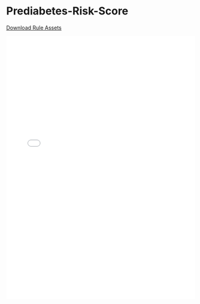 # Prediabetes-Risk-Score

[Download Rule Assets](https://github.com/corticon/templates/blob/main/Dynamic-Form-Templates/Plant-Clinic/Rule%20Assets.zip)

<iframe width="100%" height="700" src="//jsfiddle.net/salmelinovitz/3n198gqz/9/embedded/result/" allowfullscreen="allowfullscreen" allowpaymentrequest frameborder="0"></iframe>
